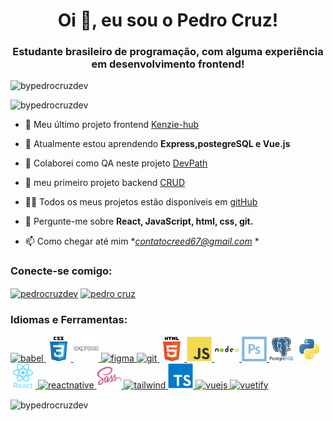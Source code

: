 <h1 align="center">Oi 👋, eu sou o Pedro Cruz!</h1>
<h3 align="center">Estudante brasileiro de programação, com alguma experiência em desenvolvimento frontend!</h3>

<p align="left "> <img src="https://komarev.com/ghpvc/?username=bypedrocruzdev&label=Profile%20views&color=0e75b6&style=flat" alt="bypedrocruzdev" /> </p>

<p align="left"> <img src="https://github-profile-trophy.vercel.app/?username=bypedrocruzdev" alt=" bypedrocruzdev" /> </p>


- 🔭 Meu último projeto frontend [Kenzie-hub](https://kenzie-hub-bypedrocruzdev.vercel.app/)

- 🌱 Atualmente estou aprendendo **Express,postegreSQL e Vue.js**

- 👯 Colaborei como QA neste projeto [DevPath](https://devpath-1lcwfy2ij-eriknegreiros.vercel.app/)

- 💪 meu primeiro projeto backend [CRUD](https://github.com/Kenzie-Academy-Brasil-Developers/m4-entrega-sprint01-pedrocruz)

- 👨‍💻 Todos os meus projetos estão disponíveis em [gitHub](https://github.com/byPedroCruzDev)

- 💬 Pergunte-me sobre **React, JavaScript, html, css, git.**

- 📫 Como chegar até mim **contatocreed67@gmail.com* *

<h3 align="left">Conecte-se comigo:</h3>
<p align="left">
<a href="https://codepen.io/pedrocruzdev" target="blank"><img align= "center" src="https://raw.githubusercontent.com/rahuldkjain/github-profile-readme-generator/master/src/images/icons/Social/codepen.svg" alt="pedrocruzdev" height="30" largura="40" /></a>
<a href="https://linkedin.com/in/bypedrocruzdev/" target="blank"><img align="center" src="https://raw.githubusercontent.com/rahuldkjain/github-profile- readme-generator/master/src/images/icons/Social/linked-in-alt.svg" alt="pedro cruz" height="30" width="40" /></a>
</p>

<h3 align="left">Idiomas e Ferramentas:</h3>
<p align="left"> <a href="https://babeljs.io/" target="_blank" rel="noreferrer"> <img src="https://www.vectorlogo.zone/logos/ babeljs/babeljs-icon.svg" alt="babel" width="40" height="40"/> </a> <a href="https://www.w3schools.com/css/" target=" _blank" rel="noreferrer"> <img src="https://raw.githubusercontent.com/devicons/devicon/master/icons/css3/css3-original-wordmark.svg" alt="css3" width="40 " height="40"/> </a> <a href="https://expressjs.com" target="_blank" rel="noreferrer"> <img src="https://raw.githubusercontent.com/devicons/devicon/master/icons/express/express-original-wordmark.svg" alt="express" width="40" height="40"/> </a> <a href="https:// www.figma.com/" target="_blank" rel="noreferrer"> <img src="https://www.vectorlogo.zone/logos/figma/figma-icon.svg" alt="figma" width= "40" height="40"/> </a> <a href="https://git-scm.com/" target="_blank" rel="noreferrer"> <img src="https:// www.vectorlogo.zone/logos/git-scm/git-scm-icon.svg" alt="git" width="40" height="40"/> </a> <a href="https:// www.w3.org/html/" target="_blank"rel="noreferrer"> <img src="https://raw.githubusercontent.com/devicons/devicon/master/icons/html5/html5-original-wordmark.svg" alt="html5" width="40" height ="40"/> </a> <a href="https://developer.mozilla.org/en-US/docs/Web/JavaScript" target="_blank" rel="noreferrer"> <img src= "https://raw.githubusercontent.com/devicons/devicon/master/icons/javascript/javascript-original.svg" alt="javascript" width="40" height="40"/> </a> <a href="https://nodejs.org" target="_blank" rel="noreferrer"> <img src="https://raw.githubusercontent.com/devicons/devicon/master/icons/nodejs/nodejs-original-wordmark.svg" alt="nodejs" width="40" height="40"/> </a> <a href="https:// www.photoshop.com/en" target="_blank" rel="noreferrer"> <img src="https://raw.githubusercontent.com/devicons/devicon/master/icons/photoshop/photoshop-line.svg" alt="photoshop" width="40" height="40"/> </a> <a href="https://www.postgresql.org" target="_blank" rel="noreferrer"> <img src ="https://raw.githubusercontent.com/devicons/devicon/master/icons/postgresql/postgresql-original-wordmark.svg" alt="postgresql" width="40" height="40"/></a> <a href="https://www.python.org" target="_blank" rel="noreferrer"> <img src="https://raw.githubusercontent.com/devicons/devicon/master /icons/python/python-original.svg" alt="python" width="40" height="40"/> </a> <a href="https://reactjs.org/" target="_blank " rel="noreferrer"> <img src="https://raw.githubusercontent.com/devicons/devicon/master/icons/react/react-original-wordmark.svg" alt="react" width="40" height="40"/> </a> <a href="https://reactnative.dev/" target="_blank" rel="noreferrer"> <img src="https://reactnative.dev/img/header_logo.svg" alt="reactnative" width="40" height="40"/> </a> <a href="https://sass-lang.com" target= "_blank" rel="noreferrer"> <img src="https://raw.githubusercontent.com/devicons/devicon/master/icons/sass/sass-original.svg" alt="sass" width="40" height="40"/> </a> <a href="https://tailwindcss.com/" target="_blank" rel="noreferrer"> <img src="https://www.vectorlogo.zone /logos/tailwindcss/tailwindcss-icon.svg" alt="tailwind" width="40" height="40"/> </a> <a href="https://www.typescriptlang.org/"target="_blank" rel="noreferrer"> <img src="https://raw.githubusercontent.com/devicons/devicon/master/icons/typescript/typescript-original.svg" alt="typescript" width=" 40" height="40"/> </a> <a href="https://vuejs.org/" target="_blank" rel="noreferrer"> <img src="https://raw.githubusercontent .com/devicons/devicon/master/icons/vuejs/vuejs-original-wordmark.svg" alt="vuejs" width="40" height="40"/> </a> <a href="https:/ /vuetifyjs.com/en/" target="_blank" rel="noreferrer"> <img src="https://bestofjs.org/logos/vuetify.svg" alt="vuetify" width="40" altura="40"/> </a> </p>

<p><img align="center" src="https://github-readme-stats.vercel.app/api/top-langs?username=bypedrocruzdev&show_icons=true&locale=en&layout=compact" alt="bypedrocruzdev" /> </p>
